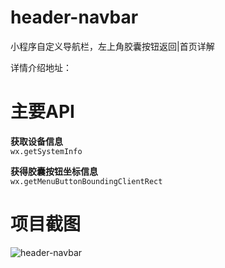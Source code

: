 # header-navbar
小程序自定义导航栏，左上角胶囊按钮返回|首页详解


详情介绍地址：

# 主要API
**获取设备信息**<br>
`wx.getSystemInfo`

**获得胶囊按钮坐标信息**<br>
`wx.getMenuButtonBoundingClientRect`


# 项目截图
![header-navbar](https://github.com/Shay0921/header-navbar/blob/master/img/img.png?raw=true)
